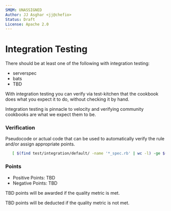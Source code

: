 ```yaml
---
SMQM: UNASSIGNED
Author: JJ Asghar <jj@chefio>
Status: Draft
License: Apache 2.0
---
```


# Integration Testing

There should be at least one of the following with integration testing:
* serverspec
* bats
* TBD

With integration testing you can verify via test-kitchen that the cookbook does what you expect it to do, without checking it by hand.

Integration testing is pinnacle to velocity and verifying community cookbooks are what we expect them to be.

### Verification

Pseudocode or actual code that can be used to automatically verify the rule and/or assign appropriate points.

```bash
   [ $(find test/integration/default/ -name '*_spec.rb' | wc -l) -ge $(find recipes/ -name '*.rb' | wc -l ) ]
```

### Points

* Positive Points: TBD
* Negative Points: TBD

TBD points will be awarded if the quality metric is met.

TBD points will be deducted if the quality metric is not met.
